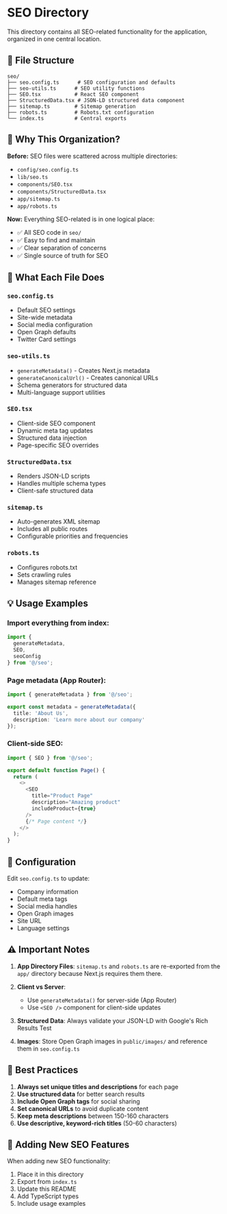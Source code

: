 # SEO Directory

This directory contains all SEO-related functionality for the application, organized in one central location.

## 📁 File Structure

```
seo/
├── seo.config.ts      # SEO configuration and defaults
├── seo-utils.ts      # SEO utility functions
├── SEO.tsx           # React SEO component
├── StructuredData.tsx # JSON-LD structured data component
├── sitemap.ts        # Sitemap generation
├── robots.ts         # Robots.txt configuration
└── index.ts          # Central exports
```

## 🎯 Why This Organization?

**Before:** SEO files were scattered across multiple directories:
- `config/seo.config.ts`
- `lib/seo.ts`
- `components/SEO.tsx`
- `components/StructuredData.tsx`
- `app/sitemap.ts`
- `app/robots.ts`

**Now:** Everything SEO-related is in one logical place:
- ✅ All SEO code in `seo/`
- ✅ Easy to find and maintain
- ✅ Clear separation of concerns
- ✅ Single source of truth for SEO

## 📝 What Each File Does

### `seo.config.ts`
- Default SEO settings
- Site-wide metadata
- Social media configuration
- Open Graph defaults
- Twitter Card settings

### `seo-utils.ts`
- `generateMetadata()` - Creates Next.js metadata
- `generateCanonicalUrl()` - Creates canonical URLs
- Schema generators for structured data
- Multi-language support utilities

### `SEO.tsx`
- Client-side SEO component
- Dynamic meta tag updates
- Structured data injection
- Page-specific SEO overrides

### `StructuredData.tsx`
- Renders JSON-LD scripts
- Handles multiple schema types
- Client-safe structured data

### `sitemap.ts`
- Auto-generates XML sitemap
- Includes all public routes
- Configurable priorities and frequencies

### `robots.ts`
- Configures robots.txt
- Sets crawling rules
- Manages sitemap reference

## 💡 Usage Examples

### Import everything from index:
```typescript
import { 
  generateMetadata, 
  SEO, 
  seoConfig 
} from '@/seo';
```

### Page metadata (App Router):
```typescript
import { generateMetadata } from '@/seo';

export const metadata = generateMetadata({
  title: 'About Us',
  description: 'Learn more about our company'
});
```

### Client-side SEO:
```typescript
import { SEO } from '@/seo';

export default function Page() {
  return (
    <>
      <SEO 
        title="Product Page"
        description="Amazing product"
        includeProduct={true}
      />
      {/* Page content */}
    </>
  );
}
```

## 🔧 Configuration

Edit `seo.config.ts` to update:
- Company information
- Default meta tags
- Social media handles
- Open Graph images
- Site URL
- Language settings

## ⚠️ Important Notes

1. **App Directory Files**: `sitemap.ts` and `robots.ts` are re-exported from the `app/` directory because Next.js requires them there.

2. **Client vs Server**: 
   - Use `generateMetadata()` for server-side (App Router)
   - Use `<SEO />` component for client-side updates

3. **Structured Data**: Always validate your JSON-LD with Google's Rich Results Test

4. **Images**: Store Open Graph images in `public/images/` and reference them in `seo.config.ts`

## 🚀 Best Practices

1. **Always set unique titles and descriptions** for each page
2. **Use structured data** for better search results
3. **Include Open Graph tags** for social sharing
4. **Set canonical URLs** to avoid duplicate content
5. **Keep meta descriptions** between 150-160 characters
6. **Use descriptive, keyword-rich titles** (50-60 characters)

## 🔄 Adding New SEO Features

When adding new SEO functionality:
1. Place it in this directory
2. Export from `index.ts`
3. Update this README
4. Add TypeScript types
5. Include usage examples